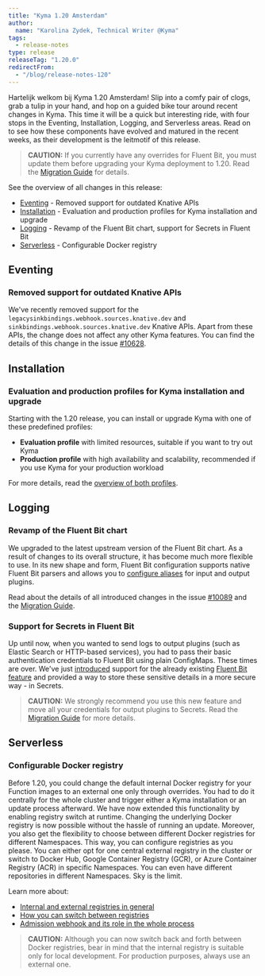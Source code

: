 ```yaml
---
title: "Kyma 1.20 Amsterdam"
author:
  name: "Karolina Zydek, Technical Writer @Kyma"
tags:
  - release-notes
type: release
releaseTag: "1.20.0"
redirectFrom:
  - "/blog/release-notes-120"
---
```


Hartelijk welkom bij Kyma 1.20 Amsterdam! Slip into a comfy pair of clogs, grab a tulip in your hand, and hop on a guided bike tour around recent changes in Kyma. This time it will be a quick but interesting ride, with four stops in the Eventing, Installation, Logging, and Serverless areas. Read on to see how these components have evolved and matured in the recent weeks, as their development is the leitmotif of this release.

<!-- overview -->

> **CAUTION:** If you currently have any overrides for Fluent Bit, you must update them before upgrading your Kyma deployment to 1.20. Read the [Migration Guide](https://github.com/kyma-project/kyma/blob/release-1.20/docs/migration-guides/1.19-1.20.md) for details.

See the overview of all changes in this release:

- [Eventing](#eventing) - Removed support for outdated Knative APIs
- [Installation](#installation) - Evaluation and production profiles for Kyma installation and upgrade
- [Logging](#logging) - Revamp of the Fluent Bit chart, support for Secrets in Fluent Bit
- [Serverless](#serverless) - Configurable Docker registry

## Eventing

### Removed support for outdated Knative APIs

We've recently removed support for the `legacysinkbindings.webhook.sources.knative.dev` and `sinkbindings.webhook.sources.knative.dev` Knative APIs. Apart from these APIs, the change does not affect any other Kyma features. You can find the details of this change in the issue [#10628](https://github.com/kyma-project/kyma/pull/10628).

## Installation  

### Evaluation and production profiles for Kyma installation and upgrade

Starting with the 1.20 release, you can install or upgrade Kyma with one of these predefined profiles:

- **Evaluation profile** with limited resources, suitable if you want to try out Kyma
- **Production profile** with high availability and scalability, recommended if you use Kyma for your production workload

For more details, read the [overview of both profiles](https://kyma-project.io/docs/1.20/root/kyma/#installation-overview-profiles).

## Logging

### Revamp of the Fluent Bit chart

We upgraded to the latest upstream version of the Fluent Bit chart. As a result of changes to its overall structure, it has become much more flexible to use. In its new shape and form, Fluent Bit configuration supports native Fluent Bit parsers and allows you to [configure aliases](https://docs.fluentbit.io/manual/administration/monitoring#configuring-aliases) for input and output plugins.

Read about the details of all introduced changes in the issue [#10089](https://github.com/kyma-project/kyma/issues/10089) and the [Migration Guide](https://github.com/kyma-project/kyma/blob/release-1.20/docs/migration-guides/1.19-1.20.md).

### Support for Secrets in Fluent Bit

Up until now, when you wanted to send logs to output plugins (such as Elastic Search or HTTP-based services), you had to pass their basic authentication credentials to Fluent Bit using plain ConfigMaps. These times are over. We've just [introduced](https://github.com/kyma-project/kyma/issues/10018) support for the already existing [Fluent Bit feature](https://docs.fluentbit.io/manual/administration/configuring-fluent-bit/variables) and provided a way to store these sensitive details in a more secure way - in Secrets.

> **CAUTION:** We strongly recommend you use this new feature and move all your credentials for output plugins to Secrets. Read the [Migration Guide](https://github.com/kyma-project/kyma/blob/release-1.20/docs/migration-guides/1.19-1.20.md) for more details.

## Serverless

### Configurable Docker registry

Before 1.20, you could change the default internal Docker registry for your Function images to an external one only through overrides. You had to do it centrally for the whole cluster and trigger either a Kyma installation or an update process afterward. We have now extended this functionality by enabling registry switch at runtime. Changing the underlying Docker registry is now possible without the hassle of running an update. Moreover, you also get the flexibility to choose between different Docker registries for different Namespaces. This way, you can configure registries as you please. You can either opt for one central external registry in the cluster or switch to Docker Hub, Google Container Registry (GCR), or Azure Container Registry (ACR) in specific Namespaces. You can even have different repositories in different Namespaces. Sky is the limit.

Learn more about:
- [Internal and external registries in general](https://kyma-project.io/docs/1.20/components/serverless/#details-internal-and-external-registries)
- [How you can switch between registries](https://kyma-project.io/docs/1.20/components/serverless/#tutorials-switch-to-an-external-docker-registry-in-the-runtime)
- [Admission webhook and its role in the whole process](https://kyma-project.io/docs/1.20/components/serverless/#details-supported-webhooks-admission-webhook)

> **CAUTION:** Although you can now switch back and forth between Docker registries, bear in mind that the internal registry is suitable only for local development. For production purposes, always use an external one.
